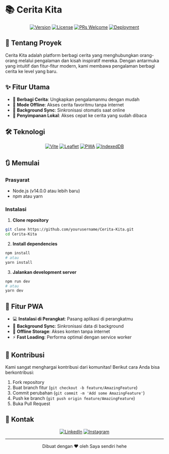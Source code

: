# 📚 Cerita Kita

<div align="center">

[![Version](https://img.shields.io/badge/version-1.0.0-blue.svg)](https://semver.org)
[![License](https://img.shields.io/badge/license-MIT-green.svg)](LICENSE)
[![PRs Welcome](https://img.shields.io/badge/PRs-welcome-brightgreen.svg)](CONTRIBUTING.md)
[![Deployment](https://img.shields.io/badge/deployed-netlify-00C7B7?style=flat&logo=netlify&logoColor=white)](https://spiffy-kringle-ed8336.netlify.app)

</div>

## 🌟 Tentang Proyek

Cerita Kita adalah platform berbagi cerita yang menghubungkan orang-orang melalui pengalaman dan kisah inspiratif mereka. Dengan antarmuka yang intuitif dan fitur-fitur modern, kami membawa pengalaman berbagi cerita ke level yang baru.

## ✨ Fitur Utama

- 📝 **Berbagi Cerita**: Ungkapkan pengalamanmu dengan mudah
- 📱 **Mode Offline**: Akses cerita favoritmu tanpa internet
- 🔄 **Background Sync**: Sinkronisasi otomatis saat online
- 💾 **Penyimpanan Lokal**: Akses cepat ke cerita yang sudah dibaca

## 🛠️ Teknologi

<div align="center">

[![Vite](https://img.shields.io/badge/Vite-646CFF?style=for-the-badge&logo=vite&logoColor=white)](https://vitejs.dev)
[![Leaflet](https://img.shields.io/badge/Leaflet-199900?style=for-the-badge&logo=leaflet&logoColor=white)](https://leafletjs.com)
[![PWA](https://img.shields.io/badge/PWA-5A0FC8?style=for-the-badge&logo=pwa&logoColor=white)](https://web.dev/progressive-web-apps)
[![IndexedDB](https://img.shields.io/badge/IndexedDB-FF6B6B?style=for-the-badge&logo=indexeddb&logoColor=white)](https://developer.mozilla.org/en-US/docs/Web/API/IndexedDB_API)

</div>

## 🔃 Memulai

### Prasyarat

- Node.js (v14.0.0 atau lebih baru)
- npm atau yarn

### Instalasi

1. **Clone repository**

```bash
git clone https://github.com/yourusername/Cerita-Kita.git
cd Cerita-Kita
```

2. **Install dependencies**

```bash
npm install
# atau
yarn install
```

3. **Jalankan development server**

```bash
npm run dev
# atau
yarn dev
```

## 📱 Fitur PWA

- 💻 **Instalasi di Perangkat**: Pasang aplikasi di perangkatmu
- 🔄 **Background Sync**: Sinkronisasi data di background
- 💾 **Offline Storage**: Akses konten tanpa internet
- ⚡ **Fast Loading**: Performa optimal dengan service worker

## 🤝 Kontribusi

Kami sangat menghargai kontribusi dari komunitas! Berikut cara Anda bisa berkontribusi:

1. Fork repository
2. Buat branch fitur (`git checkout -b feature/AmazingFeature`)
3. Commit perubahan (`git commit -m 'Add some AmazingFeature'`)
4. Push ke branch (`git push origin feature/AmazingFeature`)
5. Buka Pull Request

## 📔 Kontak

<div align="center">

[![LinkedIn](https://img.shields.io/badge/LinkedIn-0077B5?style=for-the-badge&logo=linkedin&logoColor=white)](https://linkedin.com/in/muhammad-ridho-a3517b309/)
[![Instagram](https://img.shields.io/badge/Instagram-E4405F?style=for-the-badge&logo=instagram&logoColor=white)](https://www.instagram.com/mmrdhoo/)

</div>

---

<div align="center">

Dibuat dengan ❤️ oleh Saya sendiri hehe

</div>
